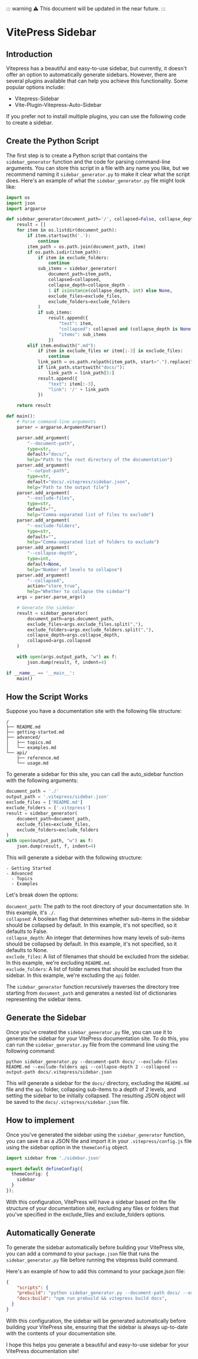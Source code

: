 ::: warning
⚠️ This document will be updated in the near future.
:::

# VitePress Sidebar
## Introduction
Vitepress has a beautiful and easy-to-use sidebar, but currently, it doesn't offer an option to automatically generate sidebars. However, there are several plugins available that can help you achieve this functionality. Some popular options include:
- Vitepress-Sidebar
- Vite-Plugin-Vitepress-Auto-Sidebar

If you prefer not to install multiple plugins, you can use the following code to create a sidebar.

## Create the Python Script
The first step is to create a Python script that contains the `sidebar_generator` function and the code for parsing command-line arguments. You can store this script in a file with any name you like, but we recommend naming it `sidebar_generator.py` to make it clear what the script does.
Here's an example of what the `sidebar_generator.py` file might look like:

```python
import os
import json
import argparse

def sidebar_generator(document_path='/', collapsed=False, collapse_depth=None, exclude_files=[], exclude_folders=[]):
    result = []
    for item in os.listdir(document_path):
        if item.startswith('.'):
            continue
        item_path = os.path.join(document_path, item)
        if os.path.isdir(item_path):
            if item in exclude_folders:
                continue
            sub_items = sidebar_generator(
                document_path=item_path,
                collapsed=collapsed,
                collapse_depth=collapse_depth -
                1 if isinstance(collapse_depth, int) else None,
                exclude_files=exclude_files,
                exclude_folders=exclude_folders
            )
            if sub_items:
                result.append({
                    "text": item,
                    "collapsed": collapsed and (collapse_depth is None or collapse_depth <= 0),
                    "items": sub_items
                })
        elif item.endswith(".md"):
            if item in exclude_files or item[:-3] in exclude_files:
                continue
            link_path = os.path.relpath(item_path, start=".").replace("\\", "/")
            if link_path.startswith("docs/"):
                link_path = link_path[5:]
            result.append({
                "text": item[:-3],
                "link": '/' + link_path
            })

    return result

def main():
    # Parse command-line arguments
    parser = argparse.ArgumentParser()

    parser.add_argument(
        "--document-path",
        type=str,
        default="docs/",
        help="Path to the root directory of the documentation")
    parser.add_argument(
        "--output-path",
        type=str,
        default="docs/.vitepress/sidebar.json",
        help="Path to the output file")
    parser.add_argument(
        "--exclude-files",
        type=str,
        default="",
        help="Comma-separated list of files to exclude")
    parser.add_argument(
        "--exclude-folders",
        type=str,
        default="",
        help="Comma-separated list of folders to exclude")
    parser.add_argument(
        "--collapse-depth",
        type=int,
        default=None,
        help="Number of levels to collapse")
    parser.add_argument(
        "--collapsed",
        action="store_true",
        help="Whether to collapse the sidebar")
    args = parser.parse_args()

    # Generate the sidebar
    result = sidebar_generator(
        document_path=args.document_path,
        exclude_files=args.exclude_files.split(","),
        exclude_folders=args.exclude_folders.split(","),
        collapse_depth=args.collapse_depth,
        collapsed=args.collapsed
    )

    with open(args.output_path, "w") as f:
        json.dump(result, f, indent=4)

if __name__ == '__main__':
    main()

```

## How the Script Works
Suppose you have a documentation site with the following file structure:
```shell
/
├── README.md
├── getting-started.md
├── advanced/
│   ├── topics.md
│   └── examples.md
└── api/
    ├── reference.md
    └── usage.md
```
To generate a sidebar for this site, you can call the auto_sidebar function with the following arguments:
```python
document_path = './'
output_path = '.vitepress/sidebar.json'
exclude_files = ['README.md']
exclude_folders = ['.vitepress']
result = sidebar_generator(
    document_path=document_path,
    exclude_files=exclude_files,
    exclude_folders=exclude_folders
)
with open(output_path, "w") as f:
    json.dump(result, f, indent=4)
```
This will generate a sidebar with the following structure:
```
- Getting Started
- Advanced
  - Topics
  - Examples
```
Let's break down the options: 

`document_path`: The path to the root directory of your documentation site. In this example, it's `./`.  
`collapsed`: A boolean flag that determines whether sub-items in the sidebar should be collapsed by default. In this example, it's not specified, so it defaults to False.  
`collapse_depth`: An integer that determines how many levels of sub-items should be collapsed by default. In this example, it's not specified, so it defaults to None.  
`exclude_files`: A list of filenames that should be excluded from the sidebar. In this example, we're excluding `README.md`.  
`exclude_folders`: A list of folder names that should be excluded from the sidebar. In this example, we're excluding the `api` folder.

The `sidebar_generator` function recursively traverses the directory tree starting from `document_path` and generates a nested list of dictionaries representing the sidebar items.

## Generate the Sidebar

Once you've created the `sidebar_generator.py` file, you can use it to generate the sidebar for your VitePress documentation site. To do this, you can run the `sidebar_generator.py` file from the command line using the following command:
```shell
python sidebar_generator.py --document-path docs/ --exclude-files README.md --exclude-folders api --collapse-depth 2 --collapsed --output-path docs/.vitepress/sidebar.json
```

This will generate a sidebar for the `docs/` directory, excluding the `README.md` file and the `api` folder, collapsing sub-items to a depth of 2 levels, and setting the sidebar to be initially collapsed. The resulting JSON object will be saved to the `docs/.vitepress/sidebar.json` file.

## How to implement
Once you've generated the sidebar using the `sidebar_generator` function, you can save it as a JSON file and import it in your `.vitepress/config.js` file using the sidebar option in the `themeConfig` object.
```typescript
import sidebar from './sidebar.json'

export default defineConfig({
  themeConfig: {
    sidebar
  }
});
```
With this configuration, VitePress will have a sidebar based on the file structure of your documentation site, excluding any files or folders that you've specified in the exclude_files and exclude_folders options.

## Automatically Generate
To generate the sidebar automatically before building your VitePress site, you can add a command to your `package.json` file that runs the `sidebar_generator.py` file before running the vitepress build command.

Here's an example of how to add this command to your package.json file:
```json
{
    "scripts": {
    "prebuild": "python sidebar_generator.py --document-path docs/ --exclude-files README.md --exclude-folders api --collapse-depth 2 --collapsed --output-path docs/.vitepress/sidebar.json",
    "docs:build": "npm run prebuild && vitepress build docs",
  }
}
```
With this configuration, the sidebar will be generated automatically before building your VitePress site, ensuring that the sidebar is always up-to-date with the contents of your documentation site.

I hope this helps you generate a beautiful and easy-to-use sidebar for your VitePress documentation site!
